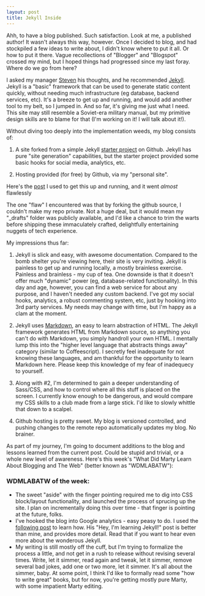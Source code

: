 ```yaml
---
layout: post
title: Jekyll Inside
---
```


Ahh, to have a blog published.  Such satisfaction.  Look at me, a published author!  It wasn't always this way, however.  Once I decided to blog, and had stockpiled a few ideas to write about, I didn't know where to put it all.  Or how to put it there.  Vague recollections of "Blogger" and "Blogspot" crossed my mind, but I hoped things had progressed since my last foray.  Where do we go from here?

I asked my manager <a href="https://stevenmaguire.com/" target="_blank">Steven</a> his thoughts, and he recommended <a href="https://jekyllrb.com/" target="_blank">Jekyll</a>.  Jekyll is a "basic" framework that can be used to generate static content quickly, without needing much infrastructure (eg database, backend services, etc).  It's a breeze to get up and running, and would add another tool to my belt, so I jumped in.  And so far, it's giving me just what I need.  This site may still resemble a Soviet-era military manual, but my primitive design skills are to blame for that (I'm working on it!  I will talk about it!).

Without diving too deeply into the implementation weeds, my blog consists of:

1. A site forked from a simple Jekyll <a href="https://github.com/barryclark/jekyll-now" target="_blank">starter project</a> on Github.  Jekyll has pure "site generation" capabilities, but the starter project provided some basic hooks for social media, analytics, etc.

2. Hosting provided (for free) by Github, via my "personal site".

Here's the <a href="https://www.smashingmagazine.com/2014/08/build-blog-jekyll-github-pages/" target="_blank">post</a> I used to get this up and running, and it went *almost* flawlessly

<p class="all-clear"/>

<div class="belee-dat"></div>

<aside class="aside">
The one "flaw" I encountered was that by forking the github source, I couldn't make my repo private.  Not a huge deal, but it <span class="italics">would</span> mean my "_drafts" folder was publicly available, and I'd like a chance to trim the warts before shipping these immaculately crafted, delightfully entertaining nuggets of tech experience.	
</aside>

<p class="all-clear"/>
<p class="slight-vertical-space"/>

My impressions thus far:

1. Jekyll is slick and easy, with awesome documentation.  Compared to the bomb shelter you're viewing here, their site is very inviting.  Jekyll is painless to get up and running locally, a mostly brainless exercise.  Painless and brainless - my cup of tea.  One downside is that it doesn't offer much "dynamic" power (eg, database-related functionality).  In this day and age, however, you can find a web service for about any purpose, and I haven't needed any custom backend.  I've got my social hooks, analytics, a robust commenting system, etc, just by hooking into 3rd party services.  My needs may change with time, but I'm happy as a clam at the moment.

2. Jekyll uses <a href="https://daringfireball.net/projects/markdown/">Markdown</a>, an easy to learn abstraction of HTML. The Jekyll framework generates HTML from Markdown source, so anything you can't do with Markdown, you simply handroll your own HTML.  I mentally lump this into the "higher level language that abstracts things away" category (similar to Coffeescript).  I secretly feel inadequate for not knowing these languages, and am thankful for the opportunity to learn Markdown here.  Please keep this knowledge of my fear of inadequecy to yourself.

3. Along with #2, I'm determined to gain a deeper understanding of Sass/CSS, and how to control where all this stuff is placed on the screen.  I currently know enough to be dangerous, and would compare my CSS skills to a club made from a large stick.  I'd like to slowly whittle that down to a scalpel.

4. Github hosting is pretty sweet.  My blog is versioned controlled, and pushing changes to the remote repo automatically updates my blog.  No brainer.

As part of my journey, I'm going to document additions to the blog and lessons learned from the current post.  Could be stupid and trivial, or a whole new level of awareness.  Here's this week's "What Did Marty Learn About Blogging and The Web" (better known as "WDMLABATW"):

<aside class="full-aside">
	<h3>WDMLABATW of the week:</h3>
	<ul class="padded-li">
		<li>The sweet "aside" with the finger pointing required me to dig into CSS block/layout functionality, and launched the process of sprucing up the site.  I plan on incrementally doing this over time - that finger is pointing at the future, folks.</li>
		<li>I've hooked the blog into Google analytics - easy peasy to do.  I used the <a href="http://joshualande.com/jekyll-github-pages-poole/">following post</a> to learn how.  His "Hey, I'm learning Jekyll!" post is better than mine, and provides more detail.  Read that if you want to hear even more about the wonderous Jekyll.</li>
		<li>My writing is still mostly off the cuff, but I'm trying to formalize the process a little, and not get in a rush to release without revising several times.  Write, let it simmer, read again and tweak, let it simmer, remove several bad jokes, add one or two more, let it simmer.  It's all about the simmer, baby.  At some point, I think I'd like to formally read some "how to write great" books, but for now, you're getting mostly pure Marty, with some impatient Marty editing.
	</ul>
</aside>

<p class="all-clear"/>



